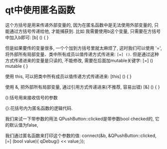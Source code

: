 # qt中使用匿名函数

这个方括号是用来传递外部变量的, 因为在匿名函数中是无法使用外部变量的, 只能通过方括号传递给他, 才能捕获到. 比如 我需要使用b这个变量, 只需要在方括号中加入b即可:
[b] () { }

但是如果要传的变量很多, 一个个加到方括号里就太麻烦了, 这时我们可以使用 '=', 将外部所有局部变量、类中所有成员以值传递方式传进来: `[=] ()`. 但是通过这种方式传递进来的变量是只读的, 不能修改, 需要在后面加mutable关键字: 
[=] () mutable { }

使用 this, 可以把类中所有成员以值传递方式传递进来:
[this] () { }

使用 &, 把外部所有局部变量, 通过引用方式传递进来(不推荐, 容易出错)
[&] () { }

():括号用来接收信号的参数

{}:花括号内为匿名函数的逻辑代码.

我们来试一下带参数的用法
QPushButton::clicked是带参数bool checked的, 它的默认值为false,

我们通过匿名函数来打印这个参数的值:
connect(&b, &QPushButton::clicked,[=] (bool value){
	qDebug() << value;});
